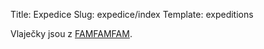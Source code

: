 Title: Expedice
Slug: expedice/index
Template: expeditions

Vlaječky jsou z [FAMFAMFAM](http://www.famfamfam.com/lab/icons/flags/).
